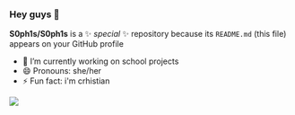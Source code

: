 ### Hey guys 👋


**S0ph1s/S0ph1s** is a ✨ _special_ ✨ repository because its `README.md` (this file) appears on your GitHub profile

- 🔭 I’m currently working on school projects
- 😄 Pronouns: she/her
- ⚡ Fun fact: i'm crhistian

![](https://www.google.com/search?q=twiter+banner+qsmp+pinterest&tbm=isch&ved=2ahUKEwijtfCeo42CAxUtpZUCHW44BNwQ2-cCegQIABAD&oq=twiter+banner+qsmp+pinterest&gs_lcp=ChJtb2JpbGUtZ3dzLXdpei1pbWcQAzIFCAAQogQyBQgAEKIEMgUIABCiBDoECCMQJzoICAAQCBAeEBM6BwgjEOoCECc6BQgAEIAEOggIABCABBCxAzoHCAAQigUQQzoHCAAQDRCABDoJCAAQDRATEIAEOgoIABAFEB4QDRATOgoIABAIEB4QDRATULsRWNHIAWCyzAFoAnAAeAGAAbYDiAHKOJIBCjAuMzYuMy4xLjGYAQCgAQGwAQXAAQE&sclient=mobile-gws-wiz-img&ei=Sfs2ZePsNa3K1sQP7vCQ4A0&bih=800&biw=1334&client=tablet-android-samsung-nf-rev1&prmd=isvn#imgrc=XDAptCMpWIwPIM)
